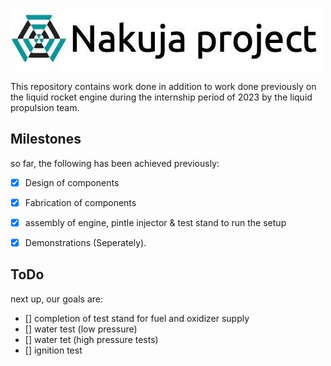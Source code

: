![Alt text](./resources/images/Nakuja%20Logo.jpg?raw=true "Title")

This repository contains work done in addition to work done previously on the liquid rocket engine during the internship period of 2023 by the liquid propulsion team.

## Milestones
so far, the following has been achieved previously:
- [x] Design of components
- [x] Fabrication of components
- [x] assembly of engine, pintle injector & test stand to run the setup
- [x] Demonstrations (Seperately).


## ToDo
next up, our goals are:
- [] completion of test stand for fuel and oxidizer supply
- [] water test (low pressure)
- [] water tet (high pressure tests)
- [] ignition test